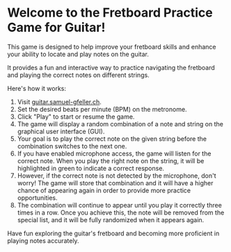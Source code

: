 # Welcome to the Fretboard Practice Game for Guitar!

This game is designed to help improve your fretboard skills and enhance your 
ability to locate and play notes on the guitar.  

It provides a fun and interactive way to practice navigating the fretboard and 
playing the correct notes on different strings.

Here's how it works:

1. Visit [guitar.samuel-gfeller.ch](https://guitar.samuel-gfeller.ch).
1. Set the desired beats per minute (BPM) on the metronome.
1. Click "Play" to start or resume the game.
1. The game will display a random combination of a note and string on the graphical user interface (GUI).
1. Your goal is to play the correct note on the given string before the combination switches to the next one.
1. If you have enabled microphone access, the game will listen for the correct note. When you play the right note on the string, it will be highlighted in green to indicate a correct response.
1. However, if the correct note is not detected by the microphone, don't worry! The game will store that combination and it will have a higher chance of appearing again in order to provide more practice opportunities.
1. The combination will continue to appear until you play it correctly three times in a row. Once you achieve this, the note will be removed from the special list, and it will be fully randomized when it appears again. 


Have fun exploring the guitar's fretboard and becoming more proficient in playing notes accurately.
